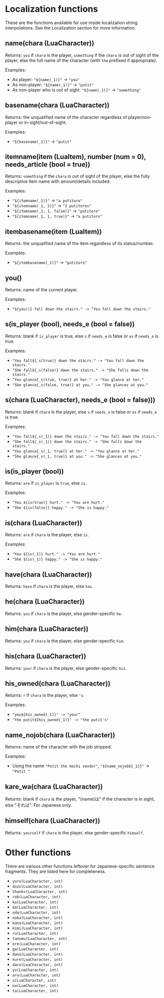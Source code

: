 # Localization functions
These are the functions available for use inside localization string interpolations. See the Localization section for more information.

## name(chara (LuaCharacter))
Returns: `you` if `chara` is the player, `something` if the `chara` is out of sight of the player, else the full name of the character (with `the` prefixed if appropriate).

Examples:

- As player: `"${name(_1)}"` -> `"you"`
- As non-player: `"${name(_1)}"` -> `"putit"`
- As non-player who is out of sight: `"${name(_1)}"` -> `"something"`

## basename(chara (LuaCharacter))
Returns: the unqualified name of the character regardless of player/non-player or in-sight/out-of-sight.

Examples:

- `"${basename(_1)}"` -> `"putit"`

## itemname(item (LuaItem), number (num = 0), needs_article (bool = true))
Returns: `something` if the `chara` is out of sight of the player, else the fully descriptive item name with amount/details included.

Examples:

- `"${itemname(_1)}"` -> `"a putitoro"`
- `"${itemname(_1, 2)}"` -> `"2 putitoros"`
- `"${itemname(_1, 1, false)}"` -> `"putitoro"`
- `"${itemname(_1, 1, true)}"` -> `"a putitoro"`

## itembasename(item (LuaItem))
Returns: the unqualified name of the item regardless of its status/number.

Examples:

- `"${itembasename(_1)}"` -> `"putitoro"`

## you()
Returns: name of the current player.

Examples:

- `"${you()} fall down the stairs." -> "You fall down the stairs."`

## s(is\_player (bool), needs\_e (bool = false))
Returns: blank if `is_player` is true, else `s` if `needs_e` is false or `es` if `needs_e` is true.

Examples:

- `"You fall${_s(true)} down the stairs." -> "You fall down the stairs."`
- `"She fall${_s(false)} down the stairs." -> "She falls down the stairs."`
- `"You glance{_s(true, true)} at her." -> "You glance at her."`
- `"She glance{_s(false, true)} at you." -> "She glances at you."`

## s(chara (LuaCharacter), needs\_e (bool = false)))
Returns: blank if `chara` is the player, else `s` if `needs_e` is false or `es` if `needs_e` is true.

Examples:

- `"You fall${_s(_1)} down the stairs." -> "You fall down the stairs."`
- `"She fall${_s(_1)} down the stairs." -> "She falls down the stairs."`
- `"You glance{_s(_1, true)} at her." -> "You glance at her."`
- `"She glance{_s(_1, true)} at you." -> "She glances at you."`

## is(is_player (bool))
Returns: `are` if `is_player` is `true`, else `is`.

Examples:

- `"You ${is(true)} hurt." -> "You are hurt."`
- `"She ${is(false)} happy." -> "She is happy."`

## is(chara (LuaCharacter))
Returns: `are` if `chara` is the player, else `is`.

Examples:

- `"You ${is(_1)} hurt." -> "You are hurt."`
- `"She ${is(_1)} happy." -> "She is happy."`

## have(chara (LuaCharacter))
Returns: `have` if `chara` is the player, else `has`.

## he(chara (LuaCharacter))
Returns: `you` if `chara` is the player, else gender-specific `he`.

## him(chara (LuaCharacter))
Returns: `you` if `chara` is the player, else gender-specific `him`.

## his(chara (LuaCharacter))
Returns: `your` if `chara` is the player, else gender-specific `his`.

## his\_owned(chara (LuaCharacter))
Returns: `r` if `chara` is the player, else `'s`.

Examples:

- `"you${his_owned(_1)}" -> "your"`
- `"the putit${his_owned(_1)}" -> "the putit's"`

## name\_nojob(chara (LuaCharacter))
Returns: name of the character with the job stripped.

Examples:

- Using the name `"Putit the mochi vendor"`, `"${name_nojob${_1}}"` -> `"Putit "`

## kare_wa(chara (LuaCharacter))
Returns: blank if `chara` is the player, "{name}は" if the character is in sight, else "それは". For Japanese only.

## himself(chara (LuaCharacter))
Returns: `yourself` if `chara` is the player, else gender-specific `himself`.

# Other functions
There are various other functions leftover for Japanese-specific sentence fragments. They are listed here for completeness.

- `yoro(LuaCharacter, int)`
- `dozo(LuaCharacter, int)`
- `thanks(LuaCharacter, int)`
- `rob(LuaCharacter, int)`
- `ka(LuaCharacter, int)`
- `da(LuaCharacter, int)`
- `nda(LuaCharacter, int)`
- `noka(LuaCharacter, int)`
- `kana(LuaCharacter, int)`
- `kimi(LuaCharacter, int)`
- `ru(LuaCharacter, int)`
- `tanomu(LuaCharacter, int)`
- `ore(LuaCharacter, int)`
- `ga(LuaCharacter, int)`
- `dana(LuaCharacter, int)`
- `kure(LuaCharacter, int)`
- `daro(LuaCharacter, int)`
- `yo(LuaCharacter, int)`
- `aru(LuaCharacter, int)`
- `u(LuaCharacter, int)`
- `na(LuaCharacter, int)`
- `ta(LuaCharacter, int)`
